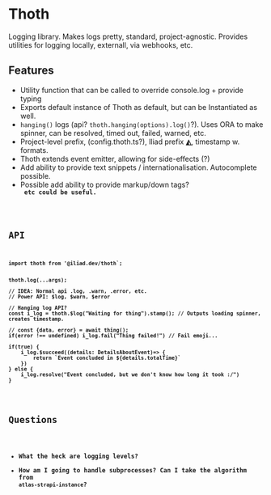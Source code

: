 # Thoth

Logging library. Makes logs pretty, standard, project-agnostic. Provides utilities for logging locally, externall, via webhooks, etc.

## Features

- Utility function that can be called to override console.log + provide typing
- Exports default instance of Thoth as default, but can be Instantiated as well.
- `hanging()` logs (api? `thoth.hanging(options).log()`?). Uses ORA to make spinner, can be resolved, timed out, failed, warned, etc.
- Project-level prefix, (config.thoth.ts?), Iliad prefix **◭**, timestamp w. formats.
- Thoth extends event emitter, allowing for side-effects (?)
- Add ability to provide text snippets / internationalisation. Autocomplete possible.
- Possible add ability to provide markup/down tags? <code> <strong> <italic> etc could be useful.

## API

```tsx
import thoth from '@iliad.dev/thoth`;


thoth.log(...args);

// IDEA: Normal api .log, .warn, .error, etc.
// Power API: $log, $warn, $error

// Hanging log API?
const i_log = thoth.$log("Waiting for thing").stamp(); // Outputs loading spinner, creates timestamp.

// const {data, error} = await thing();
if(error !== undefined) i_log.fail("Thing failed!") // Fail emoji...

if(true) {
    i_log.$succeed((details: DetailsAboutEvent)=> {
        return `Event concluded in ${details.totalTime}`
    })
} else {
    i_log.resolve("Event concluded, but we don't know how long it took :/")
}


```

## Questions

- What the heck are logging levels?
- How am I going to handle subprocesses? Can I take the algorithm from `atlas-strapi-instance`?
